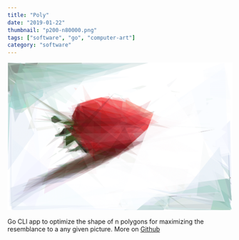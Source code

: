 ```yaml
---
title: "Poly"
date: "2019-01-22"
thumbnail: "p200-n80000.png"
tags: ["software", "go", "computer-art"]
category: "software"
---
```


![polygonal strawberry image](p200-n80000.png)

Go CLI app to optimize the shape of n polygons for maximizing the resemblance to a any given picture.
More on [Github](https://github.com/dmartzol/poly)
